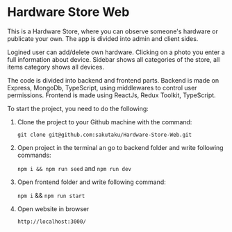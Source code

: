 # Hardware Store Web
This is a Hardware Store, where you can observe someone's hardware or publicate your own. The app is divided into admin and client sides.

Logined user can add/delete own hardware. Clicking on a photo you enter a full information about device. Sidebar shows all categories of the store, all items category shows all devices.

The code is divided into backend and frontend parts. Backend is made on Express, MongoDb, TypeScript, using middlewares to control user permissions. Frontend is made using ReactJs, Redux Toolkit, TypeScript.

To start the project, you need to do the following:

1) Clone the project to your Github machine with the command:
   
   `git clone git@github.com:sakutaku/Hardware-Store-Web.git`

2) Open project in the terminal an go to backend folder and write following commands:

   `npm i && npm run seed` and `npm run dev`

3) Open frontend folder and write following command:

   `npm i` && `npm run start`

4) Open website in browser
   
   `http://localhost:3000/`
